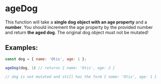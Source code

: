 # ageDog

This function will take a **single dog object with an age property** and a **number**. You should increment the age property by the provided number and return **the aged dog**. The original dog object must not be mutated!

## Examples: 

```js
const dog = { name: 'Otis', age: 1 };

ageDog(dog, 1) // returns { name: 'Otis', age: 2 }

// dog is not mutated and still has the form { name: 'Otis', age: 1 }
```
